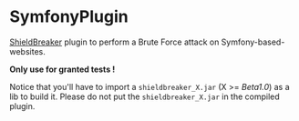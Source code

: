 SymfonyPlugin
=============
[ShieldBreaker][1] plugin to perform a Brute Force attack on Symfony-based-websites.

**Only use for granted tests !**

Notice that you'll have to import a `shieldbreaker_X.jar` (X >= _Beta1.0_) as a lib to build it.
Please do not put the `shieldbreaker_X.jar` in the compiled plugin.

[1]: https://github.com/PandatiX/ShieldBreaker